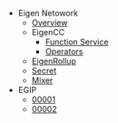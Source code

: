 - Eigen Netowork
  - [Overview](/../README.md)
  - EigenCC
    - [Function Service](https://raw.githubusercontent.com/ieigen/ieigen/main/cc/README.md)
    - [Operators](operators.md)
  - [EigenRollup](https://raw.githubusercontent.com/ieigen/ieigen/main/l2/README.md)
  - [Secret](https://raw.githubusercontent.com/ieigen/secret/main/README.md)
  - [Mixer](https://raw.githubusercontent.com/ieigen/ieigen/main/l2/box/mixer/README.md)
- EGIP
  - [00001](egip/00001.md)
  - [00002](egip/00002.md)
